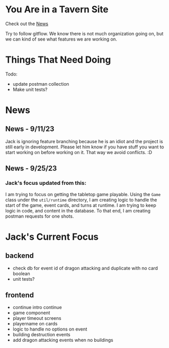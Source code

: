 # You Are in a Tavern Site

Check out the [News](#news)

Try to follow gitflow. We know there is not much organization going on, but we can kind of see what features we are working on.

# Things That Need Doing
Todo:
- update postman collection
- Make unit tests?

# News
## News - 9/11/23
Jack is ignoring feature branching because he is an idiot and the project is still early in development. Please let him know if you have stuff you want to start working on before working on it. That way we avoid conflicts. :D
## News - 9/25/23
### Jack's focus updated from this:
I am trying to focus on getting the tabletop game playable. Using the `Game` class under the `util/runtime` directory, I am creating logic to handle the start of the game, event cards, and turns at runtime. I am trying to keep logic in code, and content in the database. To that end, I am creating postman requests for one shots.

# Jack's Current Focus
## backend
- check db for event id of dragon attacking and duplicate with no card boolean
- unit tests?
## frontend 
- continue intro continue
- game component
- player timeout screens
- playername on cards
- logic to handle no options on event
- building destruction events
- add dragon attacking events when no buildings